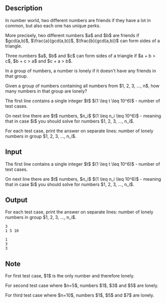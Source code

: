 ## Description

<div><p>In number world, two different numbers are friends if they have a lot in common, but also each one has unique perks.</p><p>More precisely, two different numbers $a$ and $b$ are friends if $gcd(a,b)$, $\frac{a}{gcd(a,b)}$, $\frac{b}{gcd(a,b)}$ can form sides of a triangle.</p><p>Three numbers $a$, $b$ and $c$ can form sides of a triangle if $a + b &gt; c$, $b + c &gt; a$ and $c + a &gt; b$.</p><p>In a group of numbers, a number is lonely if it doesn't have any friends in that group.</p><p>Given a group of numbers containing all numbers from $1, 2, 3, ..., n$, how many numbers in that group are lonely?</p></div><div class="input-specification"><p>The first line contains a single integer $t$ $(1 \leq t \leq 10^6)$ - number of test cases.</p><p>On next line there are $t$ numbers, $n_i$ $(1 \leq n_i \leq 10^6)$ - meaning that in case $i$ you should solve for numbers $1, 2, 3, ..., n_i$.</p></div><div class="output-specification"><p>For each test case, print the answer on separate lines: number of lonely numbers in group $1, 2, 3, ..., n_i$.</p></div>

## Input

<p>The first line contains a single integer $t$ $(1 \leq t \leq 10^6)$ - number of test cases.</p><p>On next line there are $t$ numbers, $n_i$ $(1 \leq n_i \leq 10^6)$ - meaning that in case $i$ you should solve for numbers $1, 2, 3, ..., n_i$.</p>

## Output

<p>For each test case, print the answer on separate lines: number of lonely numbers in group $1, 2, 3, ..., n_i$.</p>





```input1
3
1 5 10
```




```output1
1
3
3
```



## Note

<p>For first test case, $1$ is the only number and therefore lonely.</p><p>For second test case where $n=5$, numbers $1$, $3$ and $5$ are lonely.</p><p>For third test case where $n=10$, numbers $1$, $5$ and $7$ are lonely.</p>
